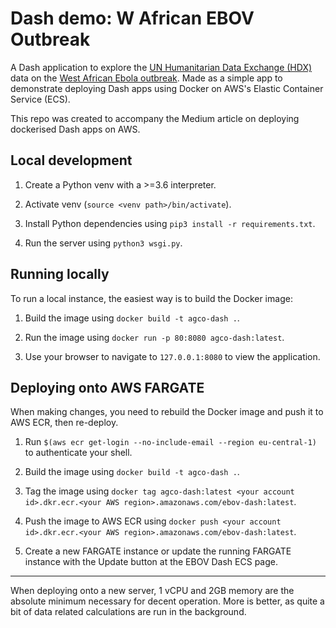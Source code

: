 # Dash demo: W African EBOV Outbreak

A Dash application to explore the [UN Humanitarian Data Exchange (HDX)](https://data.humdata.org/) 
data on the [West African Ebola outbreak](https://data.humdata.org/dataset/ebola-cases-2014/resource/c59b5722-ca4b-41ca-a446-472d6d824d01).
Made as a simple app to demonstrate deploying Dash apps using Docker on
AWS's Elastic Container Service (ECS). 

This repo was created to accompany the Medium article on deploying 
dockerised Dash apps on AWS.

## Local development

1. Create a Python venv with a >=3.6 interpreter.

2. Activate venv (`source <venv path>/bin/activate`).

3. Install Python dependencies using `pip3 install -r requirements.txt`.

4. Run the server using `python3 wsgi.py`.


## Running locally

To run a local instance, the easiest way is to build the Docker image:

1. Build the image using `docker build -t agco-dash .`. 

2. Run the image using `docker run -p 80:8080 agco-dash:latest`.

3. Use your browser to navigate to `127.0.0.1:8080` to view the application.

## Deploying onto AWS FARGATE

When making changes, you need to rebuild the Docker image and push it to AWS
ECR, then re-deploy.

1. Run `$(aws ecr get-login --no-include-email --region eu-central-1)` 
to authenticate your shell.

2. Build the image using `docker build -t agco-dash .`.

3. Tag the image using `docker tag agco-dash:latest <your account id>.dkr.ecr.<your AWS region>.amazonaws.com/ebov-dash:latest`.

4. Push the image to AWS ECR using `docker push <your account id>.dkr.ecr.<your AWS region>.amazonaws.com/ebov-dash:latest`.

5. Create a new FARGATE instance or update the running FARGATE instance 
with the Update button at the EBOV Dash ECS page.

---------

When deploying onto a new server, 1 vCPU and 2GB memory are the absolute
 minimum necessary for decent operation. More is better, as quite a bit
 of data related calculations are run in the background.